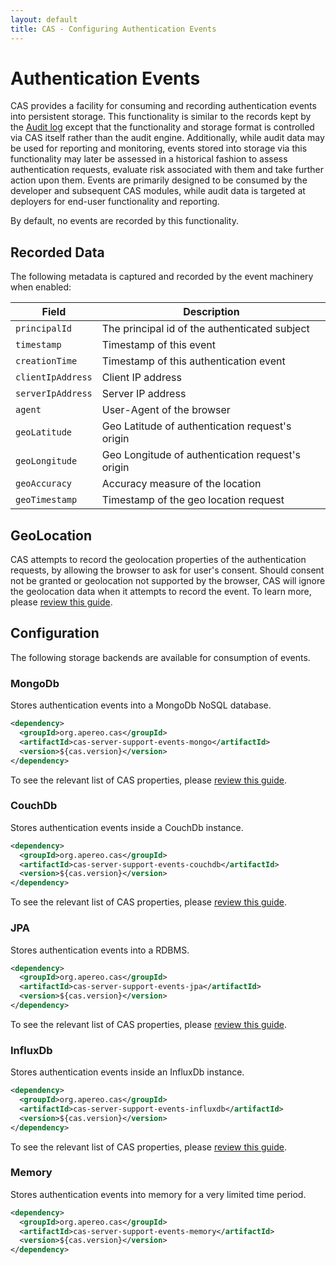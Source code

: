 ```yaml
---
layout: default
title: CAS - Configuring Authentication Events
---
```


# Authentication Events

CAS provides a facility for consuming and recording authentication events into persistent storage. This functionality is similar to the records
kept by the [Audit log](Audits.html) except that the functionality and storage format is controlled via CAS itself rather than the audit engine.
Additionally, while audit data may be used for reporting and monitoring, events stored into storage via this functionality may later be assessed
in a historical fashion to assess authentication requests, evaluate risk associated with them and take further action upon them. Events are primarily
designed to be consumed by the developer and subsequent CAS modules, while audit data is targeted at deployers for end-user functionality and reporting.

By default, no events are recorded by this functionality.

## Recorded Data

The following metadata is captured and recorded by the event machinery when enabled:

| Field                             | Description
|-----------------------------------|-----------------------------------------------------------------
| `principalId`                              | The principal id of the authenticated subject
| `timestamp`                                | Timestamp of this event
| `creationTime`                             | Timestamp of this authentication event
| `clientIpAddress`                          | Client IP address
| `serverIpAddress`                          | Server IP address
| `agent`                                    | User-Agent of the browser
| `geoLatitude`                              | Geo Latitude of authentication request's origin
| `geoLongitude`                             | Geo Longitude of authentication request's origin
| `geoAccuracy`                              | Accuracy measure of the location
| `geoTimestamp`                             | Timestamp of the geo location request

## GeoLocation

CAS attempts to record the geolocation properties of the authentication requests, by allowing the browser to ask for user's consent.
Should consent not be granted or geolocation not supported by the browser, CAS will ignore the geolocation data when it attempts to
record the event. To learn more, please [review this guide](GeoTracking-Authentication-Requests.html).

## Configuration

The following storage backends are available for consumption of events.

### MongoDb

Stores authentication events into a MongoDb NoSQL database.

```xml
<dependency>
  <groupId>org.apereo.cas</groupId>
  <artifactId>cas-server-support-events-mongo</artifactId>
  <version>${cas.version}</version>
</dependency>
```

To see the relevant list of CAS properties, please [review this guide](Configuration-Properties.html#mongodb-events).

### CouchDb

Stores authentication events inside a CouchDb instance.

```xml
<dependency>
  <groupId>org.apereo.cas</groupId>
  <artifactId>cas-server-support-events-couchdb</artifactId>
  <version>${cas.version}</version>
</dependency>
```

To see the relevant list of CAS properties, please [review this guide](Configuration-Properties.html#couchdb-events).

### JPA

Stores authentication events into a RDBMS.

```xml
<dependency>
  <groupId>org.apereo.cas</groupId>
  <artifactId>cas-server-support-events-jpa</artifactId>
  <version>${cas.version}</version>
</dependency>
```

To see the relevant list of CAS properties, please [review this guide](Configuration-Properties.html#database-events).

### InfluxDb

Stores authentication events inside an InfluxDb instance.

```xml
<dependency>
  <groupId>org.apereo.cas</groupId>
  <artifactId>cas-server-support-events-influxdb</artifactId>
  <version>${cas.version}</version>
</dependency>
```

To see the relevant list of CAS properties, please [review this guide](Configuration-Properties.html#influxdb-events).

### Memory

Stores authentication events into memory for a very limited time period.

```xml
<dependency>
  <groupId>org.apereo.cas</groupId>
  <artifactId>cas-server-support-events-memory</artifactId>
  <version>${cas.version}</version>
</dependency>
```
